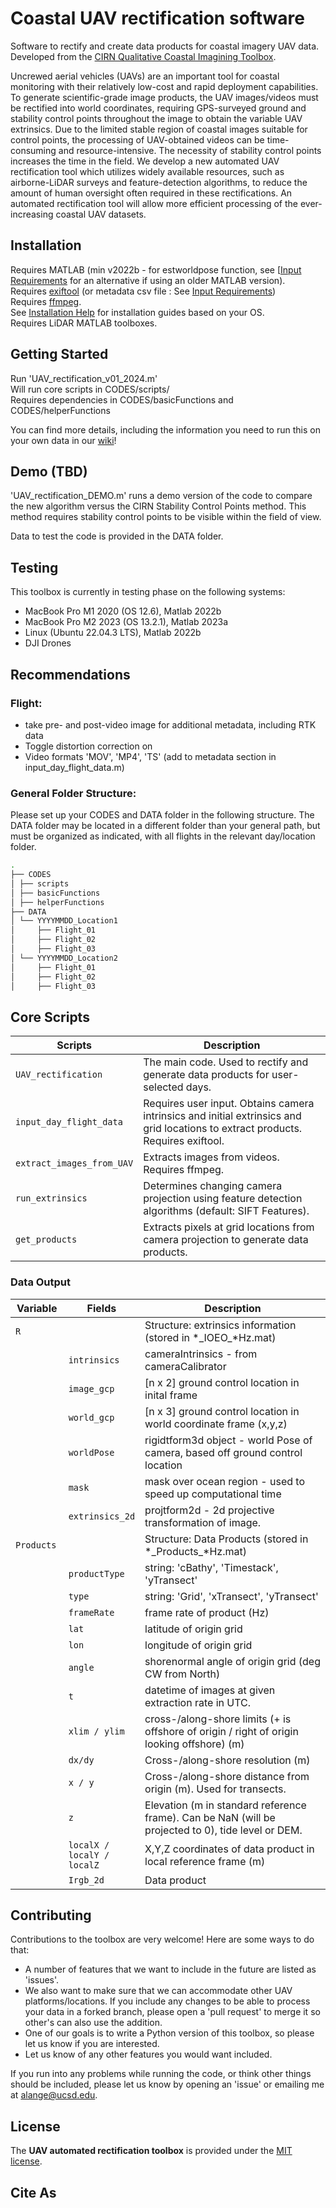 # Coastal UAV rectification software
Software to rectify and create data products for coastal imagery UAV data. <br />
Developed from the [CIRN Qualitative Coastal Imagining Toolbox](https://github.com/Coastal-Imaging-Research-Network/CIRN-Quantitative-Coastal-Imaging-Toolbox). 

Uncrewed aerial vehicles (UAVs) are an important tool for coastal monitoring with their relatively low-cost and rapid deployment capabilities. To generate scientific-grade image products, the UAV images/videos must be rectified into world coordinates, requiring GPS-surveyed ground and stability control points throughout the image to obtain the variable UAV extrinsics. Due to the limited stable region of coastal images suitable for control points,  the processing of  UAV-obtained videos can be time-consuming and resource-intensive. The necessity of stability control points increases the time in the field. We develop a new automated UAV rectification tool which utilizes widely available resources, such as airborne-LiDAR surveys and feature-detection algorithms, to reduce the amount of human oversight often required in these rectifications.  An automated rectification tool will allow more efficient processing of the ever-increasing coastal UAV datasets. 

## Installation
Requires MATLAB (min v2022b - for estworldpose function, see [[Input Requirements](https://github.com/AthinaLange/UAV_automated_rectification/wiki/Input-Requirements/#GCP) for an alternative if using an older MATLAB version). <br />
Requires [exiftool](https://exiftool.org) (or metadata csv file : See [Input Requirements](https://github.com/AthinaLange/UAV_automated_rectification/wiki/Input-Requirements/)) <br/>
Requires [ffmpeg](https://ffmpeg.org/download.html). <br/>
See [Installation Help](https://github.com/AthinaLange/UAV_automated_rectification/wiki/installation_help) for installation guides based on your OS. <br />
Requires LiDAR MATLAB toolboxes. <br />

## Getting Started
Run 'UAV_rectification_v01_2024.m' <br />
Will run core scripts in CODES/scripts/ <br />
Requires dependencies in CODES/basicFunctions and CODES/helperFunctions <br />

You can find more details, including the information you need to run this on your own data in our [wiki](https://github.com/AthinaLange/UAV_automated_rectification/wiki/)!

## Demo (TBD)
'UAV_rectification_DEMO.m' runs a demo version of the code to compare the new algorithm versus the CIRN Stability Control Points method. This method requires stability control points to be visible within the field of view. 

Data to test the code is provided in the DATA folder.

## Testing
This toolbox is currently in testing phase on the following systems:
- MacBook Pro M1 2020 (OS 12.6), Matlab 2022b
- MacBook Pro M2 2023 (OS 13.2.1), Matlab 2023a
- Linux (Ubuntu 22.04.3 LTS), Matlab 2022b
- DJI Drones

## Recommendations
### Flight:
- take pre- and post-video image for additional metadata, including RTK data
- Toggle distortion correction on
- Video formats 'MOV', 'MP4', 'TS' (add to metadata section in input_day_flight_data.m)

### General Folder Structure:
Please set up your CODES and DATA folder in the following structure. The DATA folder may be located in a different folder than your general path, but must be organized as indicated, with all flights in the relevant day/location folder.
```bash
.
├── CODES
│ ├── scripts
│ ├── basicFunctions
│ ├── helperFunctions
├── DATA
│ └── YYYYMMDD_Location1
│     ├── Flight_01
│     ├── Flight_02
│     ├── Flight_03
│ └── YYYYMMDD_Location2
│     ├── Flight_01
│     ├── Flight_02
│     ├── Flight_03
```

## Core Scripts

<table>
<colgroup>
<col width="17%" />
<col width="82%" />
</colgroup>
<thead>
<tr class="header">
<th>Scripts</th>
<th>Description</th>
</tr>
</thead>
<tbody>
<tr class="odd">
<td><code>UAV_rectification</code></td>
<td>The main code. Used to rectify and generate data products for user-selected days. </td>
</tr>
<tr class="odd">
<td><code>input_day_flight_data</code></td>
<td>Requires user input. Obtains camera intrinsics and initial extrinsics and grid locations to extract products. Requires exiftool. </td>
</tr>
<tr class="even">
<td><code>extract_images_from_UAV</code></td>
<td>Extracts images from videos. Requires ffmpeg.</td>
</tr>
<tr class="odd">
<td><code>run_extrinsics</code></td>
<td>Determines changing camera projection using feature detection algorithms (default: SIFT Features). </td>
</tr>
<tr class="even">
<td><code>get_products</code></td>
<td>Extracts pixels at grid locations from camera projection to generate data products. </td>
</tr>
</tbody>
</table>

### Data Output
<table>
<colgroup>
<col width="17%" />
<col width="17%" />
<col width="66%" />
</colgroup>
  
<thead>
<tr class="header">
<th>Variable</th>
<th> Fields </th>
<th>Description</th>
</tr>
</thead>
<tbody>
<tr class="odd">
<td><code>R</code></td>
<td> </td>
<td>Structure: extrinsics information (stored in *_IOEO_*Hz.mat) </td>
</tr>
<tr class="even"><td> </td>
<td><code>intrinsics</code></td>
<td> cameraIntrinsics - from cameraCalibrator </td>
</tr>
<tr class="odd"><td> </td>
<td><code>image_gcp</code></td>
<td>[n x 2] ground control location in inital frame </td>
</tr>
<tr class="even"><td> </td>
<td><code>world_gcp</code></td>
<td>[n x 3] ground control location in world coordinate frame (x,y,z) </td>
</tr>
<tr class="even"><td> </td>
<td><code>worldPose</code></td>
<td>rigidtform3d object - world Pose of camera, based off ground control location</td>
</tr>
<tr class="odd"><td> </td>
<td><code>mask</code></td>
<td> mask over ocean region - used to speed up computational time </td>
</tr>
<tr class="odd"><td> </td>
<td><code>extrinsics_2d</code></td>
<td> projtform2d - 2d projective transformation of image. </td>
</tr>

  
<tr class="odd">
<td><code>Products</code></td><td> </td>
<td>Structure: Data Products (stored in *_Products_*Hz.mat)</td>
</tr>

<tr class="even"><td> </td>
<td><code>productType</code></td>
<td> string: 'cBathy', 'Timestack', 'yTransect' </td>
</tr>
<tr class="odd"><td> </td>
<td><code>type</code></td>
<td> string: 'Grid', 'xTransect', 'yTransect' </td>
</tr>
<tr class="even"><td> </td>
<td><code>frameRate</code></td>
<td> frame rate of product (Hz) </td>
</tr>
<tr class="odd"><td> </td>
<td><code>lat</code></td>
<td> latitude of origin grid </td>
</tr>
<tr class="even"><td> </td>
<td><code>lon</code></td>
<td> longitude of origin grid </td>
</tr>
<tr class="odd"><td> </td>
<td><code>angle</code></td>
<td> shorenormal angle of origin grid (deg CW from North) </td>
</tr>
<tr class="even"><td> </td>
<td><code>t</code></td>
<td> datetime of images at given extraction rate in UTC. </td>
</tr>
<tr class="odd"><td> </td>
<td><code>xlim / ylim</code></td>
<td>cross-/along-shore limits (+ is offshore of origin / right of origin looking offshore) (m) </td>
</tr>
<tr class="even"><td> </td>
<td><code>dx/dy</code></td>
<td> Cross-/along-shore resolution (m) </td>
</tr>
<tr class="odd"><td> </td>
<td><code>x / y</code></td>
<td> Cross-/along-shore distance from origin (m). Used for transects. </td>
</tr>
<tr class="even"><td> </td>
<td><code>z</code></td>
<td> Elevation (m in standard reference frame). Can be NaN (will be projected to 0), tide level or DEM. </td>
</tr>
<tr class="odd"><td> </td>
<td><code>localX / localY / localZ</code></td>
<td> X,Y,Z coordinates of data product in local reference frame (m) </td>
</tr>
<tr class="even"><td> </td>
<td><code>Irgb_2d</code></td>
<td> Data product</td>
</tr>

</tbody>
</table>


## Contributing
Contributions to the toolbox are very welcome! Here are some ways to do that:<br />
- A number of features that we want to include in the future are listed as 'issues'. <br />
- We also want to make sure that we can accommodate other UAV platforms/locations. If you include any changes to be able to process your data in a forked branch, please open a 'pull request' to merge it so other's can also use the addition.  <br />
- One of our goals is to write a Python version of this toolbox, so please let us know if you are interested.  <br />
- Let us know of any other features you would want included.  <br />

If you run into any problems while running the code, or think other things should be included, please let us know by opening an 'issue' or emailing me at alange@ucsd.edu.  


## License

The **UAV automated rectification toolbox** is provided under the [MIT license](https://opensource.org/licenses/MIT).


## Cite As


